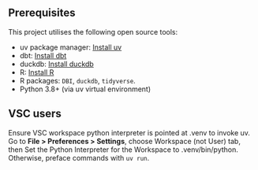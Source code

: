 ## Prerequisites

This project utilises the following open source tools:

- uv package manager: [Install uv](https://uv.run/docs/getting-started/installation)
- dbt: [Install dbt](https://docs.getdbt.com/dbt-cli/install)
- duckdb: [Install duckdb](https://duckdb.org/docs/installation)
- R: [Install R](https://cran.r-project.org/mirrors.html)
- R packages: `DBI`, `duckdb`, `tidyverse`.
- Python 3.8+ (via uv virtual environment)

## VSC users

Ensure VSC workspace python interpreter is pointed at .venv to invoke uv. Go to **File > Preferences > Settings**, choose Workspace (not User) tab, then Set the Python Interpreter for the Workspace to .venv/bin/python. Otherwise, preface commands with `uv run`.
